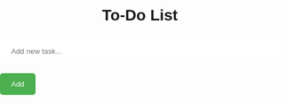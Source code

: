 <!DOCTYPE html>
<html>
    <head>
        <title>To-Do List</title>
        <style>
            /* Add some basic styling */
            body {
                font-family: Arial, sans-serif;
                margin: 0;
                padding: 0;
            }
            h1 {
                text-align: center;
            }
            ul {
                list-style-type: none;
                margin: 0;
                padding: 0;
            }
            li {
                margin: 10px 0;
                padding: 10px;
                background-color: #f2f2f2;
                border-radius: 5px;
            }
            li.checked {
                background-color: #ccc;
                text-decoration: line-through;
            }
            input[type="text"] {
                width: 100%;
                padding: 12px 20px;
                margin: 10px 0;
                box-sizing: border-box;
                border: none;
                border-radius: 5px;
            }
            button {
                background-color: #4CAF50;
                color: white;
                border: none;
                border-radius: 5px;
                padding: 12px 20px;
                margin: 10px 0;
                cursor: pointer;
            }
            button:hover {
                background-color: #3e8e41;
            }
        </style>
    </head>
    <body>
        <h1>To-Do List</h1>
        <input type="text" id="taskInput" placeholder="Add new task...">
        <button onclick="addTask()">Add</button>
        <ul id="taskList">
        </ul>
        <script>
            function addTask() {
                var input = document.getElementById("taskInput");
                var ul = document.getElementById("taskList");
                var li = document.createElement("li");
                li.appendChild(document.createTextNode(input.value));
                ul.appendChild(li);
                input.value = "";
                li.onclick = function() {
                    this.classList.toggle("checked");
                }
            }
        </script>
    </body>
</html>

